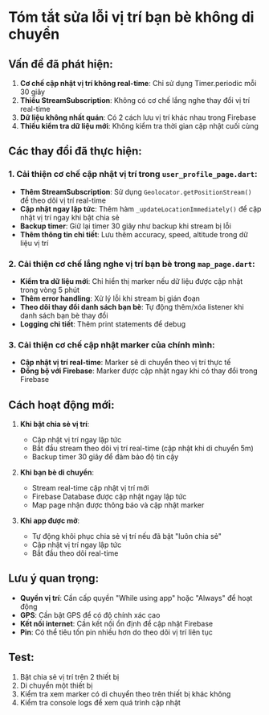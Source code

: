 # Tóm tắt sửa lỗi vị trí bạn bè không di chuyển

## Vấn đề đã phát hiện:

1. **Cơ chế cập nhật vị trí không real-time**: Chỉ sử dụng Timer.periodic mỗi 30 giây
2. **Thiếu StreamSubscription**: Không có cơ chế lắng nghe thay đổi vị trí real-time
3. **Dữ liệu không nhất quán**: Có 2 cách lưu vị trí khác nhau trong Firebase
4. **Thiếu kiểm tra dữ liệu mới**: Không kiểm tra thời gian cập nhật cuối cùng

## Các thay đổi đã thực hiện:

### 1. Cải thiện cơ chế cập nhật vị trí trong `user_profile_page.dart`:

- **Thêm StreamSubscription**: Sử dụng `Geolocator.getPositionStream()` để theo dõi vị trí real-time
- **Cập nhật ngay lập tức**: Thêm hàm `_updateLocationImmediately()` để cập nhật vị trí ngay khi bật chia sẻ
- **Backup timer**: Giữ lại timer 30 giây như backup khi stream bị lỗi
- **Thêm thông tin chi tiết**: Lưu thêm accuracy, speed, altitude trong dữ liệu vị trí

### 2. Cải thiện cơ chế lắng nghe vị trí bạn bè trong `map_page.dart`:

- **Kiểm tra dữ liệu mới**: Chỉ hiển thị marker nếu dữ liệu được cập nhật trong vòng 5 phút
- **Thêm error handling**: Xử lý lỗi khi stream bị gián đoạn
- **Theo dõi thay đổi danh sách bạn bè**: Tự động thêm/xóa listener khi danh sách bạn bè thay đổi
- **Logging chi tiết**: Thêm print statements để debug

### 3. Cải thiện cơ chế cập nhật marker của chính mình:

- **Cập nhật vị trí real-time**: Marker sẽ di chuyển theo vị trí thực tế
- **Đồng bộ với Firebase**: Marker được cập nhật ngay khi có thay đổi trong Firebase

## Cách hoạt động mới:

1. **Khi bật chia sẻ vị trí**:
   - Cập nhật vị trí ngay lập tức
   - Bắt đầu stream theo dõi vị trí real-time (cập nhật khi di chuyển 5m)
   - Backup timer 30 giây để đảm bảo độ tin cậy

2. **Khi bạn bè di chuyển**:
   - Stream real-time cập nhật vị trí mới
   - Firebase Database được cập nhật ngay lập tức
   - Map page nhận được thông báo và cập nhật marker

3. **Khi app được mở**:
   - Tự động khôi phục chia sẻ vị trí nếu đã bật "luôn chia sẻ"
   - Cập nhật vị trí ngay lập tức
   - Bắt đầu theo dõi real-time

## Lưu ý quan trọng:

- **Quyền vị trí**: Cần cấp quyền "While using app" hoặc "Always" để hoạt động
- **GPS**: Cần bật GPS để có độ chính xác cao
- **Kết nối internet**: Cần kết nối ổn định để cập nhật Firebase
- **Pin**: Có thể tiêu tốn pin nhiều hơn do theo dõi vị trí liên tục

## Test:

1. Bật chia sẻ vị trí trên 2 thiết bị
2. Di chuyển một thiết bị
3. Kiểm tra xem marker có di chuyển theo trên thiết bị khác không
4. Kiểm tra console logs để xem quá trình cập nhật 